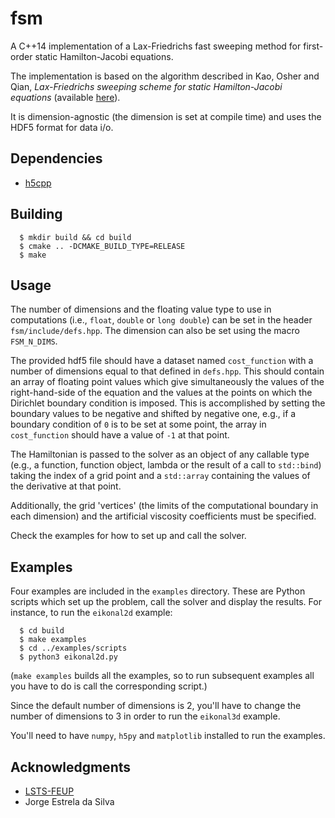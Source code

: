 fsm
===

A C++14 implementation of a Lax-Friedrichs fast sweeping method for first-order
static Hamilton-Jacobi equations.

The implementation is based on the algorithm described in Kao, Osher and Qian,
_Lax-Friedrichs sweeping scheme for static Hamilton-Jacobi equations_ (available
[here](https://www.sciencedirect.com/science/article/pii/S0021999103006016)).

It is dimension-agnostic (the dimension is set at compile time) and uses the
HDF5 format for data i/o.

Dependencies
---

* [h5cpp](https://github.com/ess-dmsc/h5cpp)

Building
---

```shell
  $ mkdir build && cd build
  $ cmake .. -DCMAKE_BUILD_TYPE=RELEASE
  $ make
```

Usage
---

The number of dimensions and the floating value type to use in computations
(i.e., `float`, `double` or `long double`) can be set in the header
`fsm/include/defs.hpp`.
The dimension can also be set using the macro `FSM_N_DIMS`.

The provided hdf5 file should have a dataset named `cost_function` with a number
of dimensions equal to that defined in `defs.hpp`.
This should contain an array of floating point values which give simultaneously
the values of the right-hand-side of the equation and the values at the points
on which the Dirichlet boundary condition is imposed.
This is accomplished by setting the boundary values to be negative and shifted
by negative one, e.g., if a boundary condition of `0` is to be set at some
point, the array in `cost_function` should have a value of `-1` at that point.

The Hamiltonian is passed to the solver as an object of any callable type (e.g.,
a function, function object, lambda or the result of a call to `std::bind`)
taking the index of a grid point and a `std::array` containing the values of the
derivative at that point.

Additionally, the grid 'vertices' (the limits of the computational boundary in
each dimension) and the artificial viscosity coefficients must be specified.

Check the examples for how to set up and call the solver.

Examples
---

Four examples are included in the `examples` directory.
These are Python scripts which set up the problem, call the solver and display
the results.
For instance, to run the `eikonal2d` example:

```shell
  $ cd build
  $ make examples
  $ cd ../examples/scripts
  $ python3 eikonal2d.py
```

(`make examples` builds all the examples, so to run subsequent examples all you
have to do is call the corresponding script.)

Since the default number of dimensions is 2, you'll have to change the number of
dimensions to 3 in order to run the `eikonal3d` example.

You'll need to have `numpy`, `h5py` and `matplotlib` installed to run the
examples.

Acknowledgments
---

* [LSTS-FEUP](https://lsts.pt)
* Jorge Estrela da Silva
